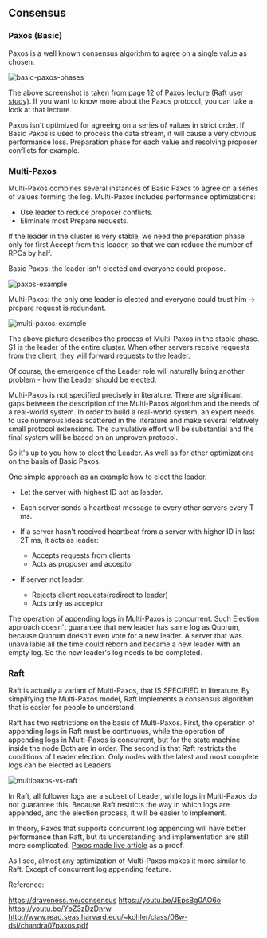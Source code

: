 ## Consensus
### Paxos (Basic)

Paxos is a well known consensus algorithm to agree on a single value as chosen.

![basic-paxos-phases](https://img.draveness.me/2017-12-18-basic-paxos-phases.png)


The above screenshot is taken from page 12 of [Paxos lecture (Raft user study)](https://www.youtube.com/watch?v=YbZ3zDzDnrw).
If you want to know more about the Paxos protocol, you can take a look at that lecture.

Paxos isn't optimized for agreeing on a series of values in strict order.
If Basic Paxos is used to process the data stream, it will cause a very obvious performance loss.
Preparation phase for each value and resolving proposer conflicts for example.

### Multi-Paxos

Multi-Paxos combines several instances of Basic Paxos to agree on a series of values forming the log.
Multi-Paxos includes performance optimizations:
 - Use leader to reduce proposer conflicts.
 - Eliminate most Prepare requests.

If the leader in the cluster is very stable,
we need the preparation phase only for first Accept from this leader,
so that we can reduce the number of RPCs by half.

Basic Paxos: the leader isn't elected and everyone could propose.

![paxos-example](https://img.draveness.me/2017-12-18-paxos-example.png)

Multi-Paxos: the only one leader is elected and everyone could trust him -> prepare request is redundant.

![multi-paxos-example](https://img.draveness.me/2017-12-18-multi-paxos-example.png)

The above picture describes the process of Multi-Paxos in the stable phase.
S1 is the leader of the entire cluster.
When other servers receive requests from the client,
they will forward requests to the leader.

Of course, the emergence of the Leader role will naturally bring another problem - how the Leader should be elected.

Multi-Paxos is not specified precisely in literature.
There are significant gaps between the description of the Multi-Paxos algorithm and the needs of a real-world system.
In order to build a real-world system, an expert needs to use numerous ideas scattered in
the literature and make several relatively small protocol extensions.
The cumulative effort will be substantial and the final system will be based on an unproven protocol.


So it's up to you how to elect the Leader. As well as for other optimizations on the basis of Basic Paxos.

One simple approach as an example how to elect the leader.

- Let the server with highest ID act as leader.

- Each server sends a heartbeat message to every other servers every T ms.

- If a server hasn't received heartbeat from a server with higher ID in last 2T ms, it acts as leader:
    - Accepts requests from clients
    - Acts as proposer and acceptor
- If server not leader:
    - Rejects client requests(redirect to leader)
    - Acts only as acceptor

The operation of appending logs in Multi-Paxos is concurrent.
Such Election approach doesn't guarantee that new leader has same log as Quorum,
because Quorum doesn't even vote for a new leader.
A server that was unavailable all the time could reborn and became a new leader with an empty log.
So the new leader's log needs to be completed.

### Raft

Raft is actually a variant of Multi-Paxos, that IS SPECIFIED in literature.
By simplifying the Multi-Paxos model,
Raft implements a consensus algorithm that is easier for people to understand.

Raft has two restrictions on the basis of Multi-Paxos.
First, the operation of appending logs in Raft must be continuous,
while the operation of appending logs in Multi-Paxos is concurrent,
but for the state machine inside the node Both are in order.
The second is that Raft restricts the conditions of Leader election.
Only nodes with the latest and most complete logs can be elected as Leaders.

![multipaxos-vs-raft](https://img.draveness.me/2017-12-18-multi-paxos-and-raft-log.png)

In Raft, all follower logs are a subset of Leader,
while logs in Multi-Paxos do not guarantee this.
Because Raft restricts the way in which logs are appended, and the election process,
it will be easier to implement.

In theory, Paxos that supports concurrent log appending will have better performance than Raft,
but its understanding and implementation are still more complicated.
[Paxos made live article]((http://www.read.seas.harvard.edu/~kohler/class/08w-dsi/chandra07paxos.pdf)) as a proof.

As I see, almost any optimization of Multi-Paxos makes it more similar to Raft.
Except of concurrent log appending feature.

Reference:

https://draveness.me/consensus
https://youtu.be/JEpsBg0AO6o
https://youtu.be/YbZ3zDzDnrw
http://www.read.seas.harvard.edu/~kohler/class/08w-dsi/chandra07paxos.pdf
